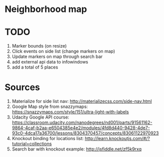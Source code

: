 # Neighborhood map

# TODO

1. Marker bounds (on resize)
2. Click events on side list (change markers on map)
3. Update markers on map through search bar
4. add external api data to infowindows
5. add a total of 5 places

# Sources

1. Materialize for side list nav: http://materializecss.com/side-nav.html
2. Google Map style from snazzymaps: https://snazzymaps.com/style/151/ultra-light-with-labels
3. Udacity Google API course: https://classroom.udacity.com/nanodegrees/nd001/parts/91561162-9864-4caf-b2aa-e6504385e4e2/modules/4fd8d440-9428-4de7-93c0-4dca17a36700/lessons/8304370457/concepts/83061122970923
4. Knockout binding for locations list: http://learn.knockoutjs.com/#/?tutorial=collections
3. Search bar with knockout example: http://jsfiddle.net/zf5k9rxq